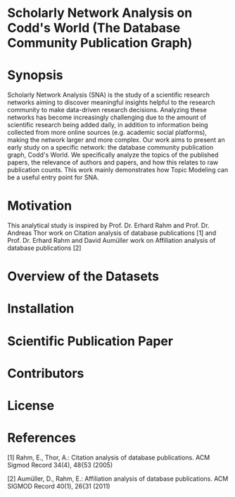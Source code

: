 # Scholarly Network Analysis on Codd's World (The Database Community Publication Graph)
# Synopsis
Scholarly Network Analysis (SNA) is the study of a scientific research networks aiming to discover meaningful insights helpful to the research community to make data-driven research decisions. Analyzing these networks has become increasingly challenging due to the amount of scientific research being added daily, in addition to information being collected from more online sources (e.g. academic social platforms), making the network larger and more complex. Our work aims to present an early study on a specific network: the database community publication graph,  Codd's World. We specifically analyze the topics of the published papers, the relevance of authors and papers, and how this relates to raw publication counts. This work mainly demonstrates how Topic Modeling can be a useful entry point for SNA.
# Motivation
This analytical study is inspired by Prof. Dr. Erhard Rahm and Prof. Dr. Andreas Thor work on Citation analysis of database publications [1] and Prof. Dr. Erhard Rahm and David Aumüller work on Affiliation analysis of database publications [2]
# Overview of the Datasets
# Installation
# Scientific Publication Paper
# Contributors
# License
# References
[1] Rahm, E., Thor, A.: Citation analysis of database publications. ACM Sigmod Record 34(4), 48{53 (2005)

[2] Aumüller, D., Rahm, E.: Affiliation analysis of database publications. ACM SIGMOD Record 40(1), 26{31 (2011)

